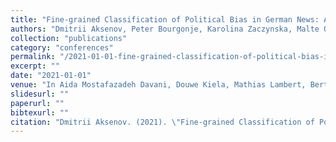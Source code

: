 ```yaml
---
title: "Fine-grained Classification of Political Bias in German News: A Data Set and Initial Experiments."
authors: "Dmitrii Aksenov, Peter Bourgonje, Karolina Zaczynska, Malte Ostendorff, Julián Moreno-Schneider, and Georg Rehm."
collection: "publications"
category: "conferences"
permalink: "/2021-01-01-fine-grained-classification-of-political-bias-in-german-news-a-data-set-and-initial-experiments"
excerpt: ""
date: "2021-01-01"
venue: "In Aida Mostafazadeh Davani, Douwe Kiela, Mathias Lambert, Bertie Vidgen, Vinodkumar Prabhakaran, and Zeerak Waseem, editors, Proceedings of the 5th Workshop on Online Abuse and Harms (WOAH 2021), pages 121-131, Bangkok, Thailand, 8 2021. Association for Computational Linguistics (ACL). Co-located with ACL-IJCNLP 2021. 1-6 August 2021."
slidesurl: ""
paperurl: ""
bibtexurl: ""
citation: "Dmitrii Aksenov. (2021). \"Fine-grained Classification of Political Bias in German News: A Data Set and Initial Experiments..\" *In Aida Mostafazadeh Davani, Douwe Kiela, Mathias Lambert, Bertie Vidgen, Vinodkumar Prabhakaran, and Zeerak Waseem, editors, Proceedings of the 5th Workshop on Online Abuse and Harms (WOAH 2021), pages 121-131, Bangkok, Thailand, 8 2021. Association for Computational Linguistics (ACL). Co-located with ACL-IJCNLP 2021. 1-6 August 2021.*."
---
```


